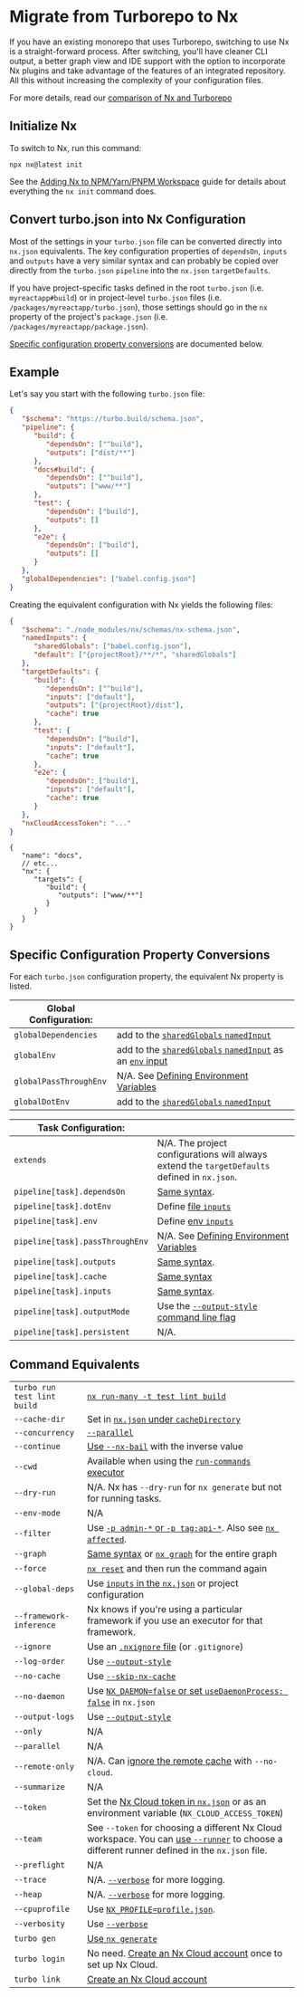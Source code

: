# Migrate from Turborepo to Nx

If you have an existing monorepo that uses Turborepo, switching to use Nx is a straight-forward process. After switching, you'll have cleaner CLI output, a better graph view and IDE support with the option to incorporate Nx plugins and take advantage of the features of an integrated repository. All this without increasing the complexity of your configuration files.

For more details, read our [comparison of Nx and Turborepo](/concepts/turbo-and-nx)

## Initialize Nx

To switch to Nx, run this command:

```shell
npx nx@latest init
```

See the [Adding Nx to NPM/Yarn/PNPM Workspace](/recipes/adopting-nx/adding-to-monorepo) guide for details about everything the `nx init` command does.

## Convert turbo.json into Nx Configuration

Most of the settings in your `turbo.json` file can be converted directly into `nx.json` equivalents. The key configuration properties of `dependsOn`, `inputs` and `outputs` have a very similar syntax and can probably be copied over directly from the `turbo.json` `pipeline` into the `nx.json` `targetDefaults`.

If you have project-specific tasks defined in the root `turbo.json` (i.e. `myreactapp#build`) or in project-level `turbo.json` files (i.e. `/packages/myreactapp/turbo.json`), those settings should go in the `nx` property of the project's `package.json` (i.e. `/packages/myreactapp/package.json`).

[Specific configuration property conversions](#specific-configuration-property-conversions) are documented below.

## Example

Let's say you start with the following `turbo.json` file:

```json {% fileName="/turbo.json" %}
{
   "$schema": "https://turbo.build/schema.json",
   "pipeline": {
      "build": {
         "dependsOn": ["^build"],
         "outputs": ["dist/**"]
      },
      "docs#build": {
         "dependsOn": ["^build"],
         "outputs": ["www/**"]
      },
      "test": {
         "dependsOn": ["build"],
         "outputs": []
      },
      "e2e": {
         "dependsOn": ["build"],
         "outputs": []
      }
   },
   "globalDependencies": ["babel.config.json"]
}
```

Creating the equivalent configuration with Nx yields the following files:

```json {% fileName="/nx.json" %}
{
   "$schema": "./node_modules/nx/schemas/nx-schema.json",
   "namedInputs": {
      "sharedGlobals": ["babel.config.json"],
      "default": ["{projectRoot}/**/*", "sharedGlobals"]
   },
   "targetDefaults": {
      "build": {
         "dependsOn": ["^build"],
         "inputs": ["default"],
         "outputs": ["{projectRoot}/dist"],
         "cache": true
      },
      "test": {
         "dependsOn": ["build"],
         "inputs": ["default"],
         "cache": true
      },
      "e2e": {
         "dependsOn": ["build"],
         "inputs": ["default"],
         "cache": true
      }
   },
   "nxCloudAccessToken": "..."
}
```

```jsonc {% fileName="/packages/docs/package.json" %}
{
   "name": "docs",
   // etc...
   "nx": {
      "targets": {
         "build": {
            "outputs": ["www/**"]
         }
      }
   }
}
```

## Specific Configuration Property Conversions

For each `turbo.json` configuration property, the equivalent Nx property is listed.

| **Global Configuration:** |                                                                                                                                                 |
| ------------------------- | ----------------------------------------------------------------------------------------------------------------------------------------------- |
| `globalDependencies`      | add to the [`sharedGlobals` `namedInput`](/recipes/running-tasks/configure-inputs)                                                              |
| `globalEnv`               | add to the [`sharedGlobals` `namedInput`](/recipes/running-tasks/configure-inputs) as an [`env` input](/reference/inputs#environment-variables) |
| `globalPassThroughEnv`    | N/A. See [Defining Environment Variables](/recipes/tips-n-tricks/define-environment-variables)                                                  |
| `globalDotEnv`            | add to the [`sharedGlobals` `namedInput`](/recipes/running-tasks/configure-inputs)                                                              |

| **Task Configuration:**         |                                                                                                |
| ------------------------------- | ---------------------------------------------------------------------------------------------- |
| `extends`                       | N/A. The project configurations will always extend the `targetDefaults` defined in `nx.json`.  |
| `pipeline[task].dependsOn`      | [Same syntax](/reference/project-configuration#dependson).                                     |
| `pipeline[task].dotEnv`         | Define [file `inputs`](/reference/inputs#source-files)                                         |
| `pipeline[task].env`            | Define [env `inputs`](/reference/inputs#environment-variables)                                 |
| `pipeline[task].passThroughEnv` | N/A. See [Defining Environment Variables](/recipes/tips-n-tricks/define-environment-variables) |
| `pipeline[task].outputs`        | [Same syntax](/reference/project-configuration#outputs).                                       |
| `pipeline[task].cache`          | [Same syntax](/reference/project-configuration#cache)                                          |
| `pipeline[task].inputs`         | [Same syntax](/reference/inputs#source-files).                                                 |
| `pipeline[task].outputMode`     | Use the [`--output-style` command line flag](/nx-api/nx/documents/run-many#output-style)       |
| `pipeline[task].persistent`     | N/A.                                                                                           |

## Command Equivalents

|                             |                                                                                                                                                                                       |
| --------------------------- | ------------------------------------------------------------------------------------------------------------------------------------------------------------------------------------- |
| `turbo run test lint build` | [`nx run-many -t test lint build`](/nx-api/nx/documents/run-many)                                                                                                                     |
| `--cache-dir`               | Set in [`nx.json` under `cacheDirectory`](/reference/nx-json#task-options)                                                                                                            |
| `--concurrency`             | [`--parallel`](/nx-api/nx/documents/run-many#parallel)                                                                                                                                |
| `--continue`                | [Use `--nx-bail`](/nx-api/nx/documents/run-many#nx-bail) with the inverse value                                                                                                       |
| `--cwd`                     | Available when using the [`run-commands` executor](/nx-api/nx/executors/run-commands#cwd)                                                                                             |
| `--dry-run`                 | N/A. Nx has `--dry-run` for `nx generate` but not for running tasks.                                                                                                                  |
| `--env-mode`                | N/A                                                                                                                                                                                   |
| `--filter`                  | Use [`-p admin-*` or `-p tag:api-*`](/nx-api/nx/documents/run-many#projects). Also see [`nx affected`](/nx-api/nx/documents/affected).                                                |
| `--graph`                   | [Same syntax](/nx-api/nx/documents/run-many#graph) or [`nx graph`](/nx-api/nx/documents/dep-graph) for the entire graph                                                               |
| `--force`                   | [`nx reset`](/nx-api/nx/documents/reset) and then run the command again                                                                                                               |
| `--global-deps`             | Use [`inputs` in the `nx.json`](/recipes/running-tasks/configure-inputs) or project configuration                                                                                     |
| `--framework-inference`     | Nx knows if you're using a particular framework if you use an executor for that framework.                                                                                            |
| `--ignore`                  | Use an [`.nxignore` file](/reference/nxignore) (or `.gitignore`)                                                                                                                      |
| `--log-order`               | Use [`--output-style`](/nx-api/nx/documents/run-many#output-style)                                                                                                                    |
| `--no-cache`                | Use [`--skip-nx-cache`](/nx-api/nx/documents/run-many#skip-nx-cache)                                                                                                                  |
| `--no-daemon`               | Use [`NX_DAEMON=false` or set `useDaemonProcess: false`](/concepts/nx-daemon#turning-it-off) in `nx.json`                                                                             |
| `--output-logs`             | Use [`--output-style`](/nx-api/nx/documents/run-many#output-style)                                                                                                                    |
| `--only`                    | N/A                                                                                                                                                                                   |
| `--parallel`                | N/A                                                                                                                                                                                   |
| `--remote-only`             | N/A. Can [ignore the remote cache](/ci/features/remote-cache#skipping-cloud-cache) with `--no-cloud`.                                                                                 |
| `--summarize`               | N/A                                                                                                                                                                                   |
| `--token`                   | Set the [Nx Cloud token in `nx.json`](/ci/recipes/security/access-tokens#setting-access-tokens) or as an environment variable (`NX_CLOUD_ACCESS_TOKEN`)                               |
| `--team`                    | See `--token` for choosing a different Nx Cloud workspace. You can [use `--runner`](/nx-api/nx/documents/run-many#runner) to choose a different runner defined in the `nx.json` file. |
| `--preflight`               | N/A                                                                                                                                                                                   |
| `--trace`                   | N/A. [`--verbose`](/nx-api/nx/documents/run-many#verbose) for more logging.                                                                                                           |
| `--heap`                    | N/A. [`--verbose`](/nx-api/nx/documents/run-many#verbose) for more logging.                                                                                                           |
| `--cpuprofile`              | Use [`NX_PROFILE=profile.json`](/troubleshooting/performance-profiling).                                                                                                              |
| `--verbosity`               | Use [`--verbose`](/nx-api/nx/documents/run-many#verbose)                                                                                                                              |
| `turbo gen`                 | [Use `nx generate`](/nx-api/nx/documents/generate)                                                                                                                                    |
| `turbo login`               | No need. [Create an Nx Cloud account](/nx-api/nx/documents/connect-to-nx-cloud) once to set up Nx Cloud.                                                                              |
| `turbo link`                | [Create an Nx Cloud account](/nx-api/nx/documents/connect-to-nx-cloud)                                                                                                                |
